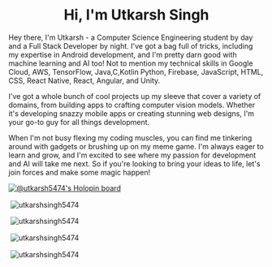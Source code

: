 <h1 align="center">Hi, I'm Utkarsh Singh</h1>
<p>
Hey there, I'm Utkarsh - a Computer Science Engineering student by
              day and a Full Stack Developer by night. I've got a bag full of
              tricks, including my expertise in Android development, and I'm
              pretty darn good with machine learning and AI too! Not to mention
              my technical skills in  Google Cloud, AWS, TensorFlow, Java,C,Kotlin
              Python, Firebase, JavaScript, HTML, CSS, React Native, React,
              Angular, and Unity.
            </p>
            <p>
              I've got a whole bunch of cool projects up my sleeve that cover a
              variety of domains, from building apps to crafting computer
              vision models. Whether it's developing snazzy mobile apps or
              creating stunning web designs, I'm your go-to guy for all things
              development.
            </p>
            <p>
              When I'm not busy flexing my coding muscles, you can find me
              tinkering around with gadgets or brushing up on my meme game. I'm
              always eager to learn and grow, and I'm excited to see where my
              passion for development and AI will take me next. So if you're
              looking to bring your ideas to life, let's join forces and make
              some magic happen!

[![@utkarsh5474's Holopin board](https://holopin.io/api/user/board?user=utkarsh5474)](https://holopin.io/@utkarsh5474)

<p>&nbsp;<img align="center" src="https://github-readme-stats.vercel.app/api?username=utkarshsingh5474&show_icons=true&locale=en" alt="utkarshsingh5474" /></p>
<p>&nbsp;<img align="center" src="https://stats.quine.sh/UtkarshSingh5474/github?theme=dark" alt="utkarshsingh5474" /></p>
<p>&nbsp;<img align="center" src="https://stats.quine.sh/UtkarshSingh5474/languages-over-time?theme=dark" alt="utkarshsingh5474" /></p>
<p>&nbsp;<img align="center" src="https://stats.quine.sh/UtkarshSingh5474/topics-over-time?theme=dark" alt="utkarshsingh5474" /></p>

